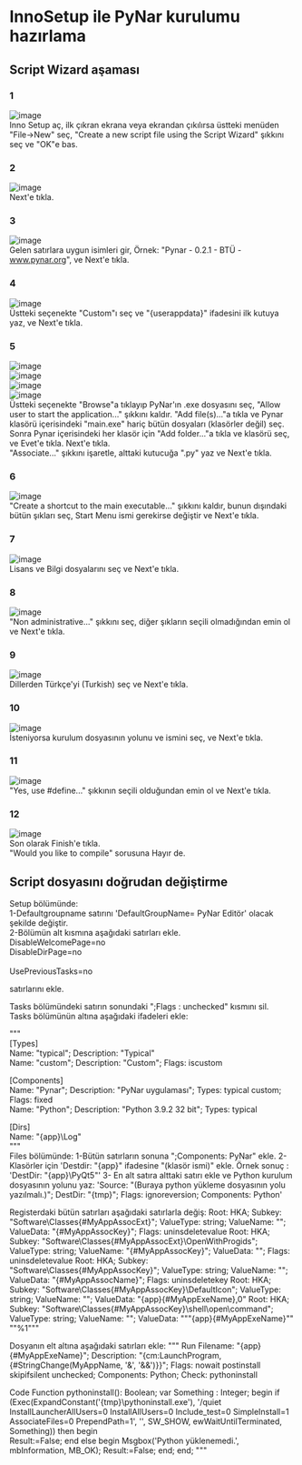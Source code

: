 # InnoSetup ile PyNar kurulumu hazırlama
## Script Wizard aşaması
### 1
![image](https://user-images.githubusercontent.com/43936380/111608321-20f5aa80-87ea-11eb-814a-4d57ee354c91.png)<br>
Inno Setup aç, ilk çıkran ekrana veya ekrandan çıkılırsa üstteki menüden "File->New" seç, "Create a new script file using the Script Wizard" şıkkını seç ve "OK"e bas.<br>
### 2
![image](https://user-images.githubusercontent.com/43936380/111608551-65814600-87ea-11eb-9c43-e4b40335e89a.png)<br>
Next'e tıkla.<br>
### 3
![image](https://user-images.githubusercontent.com/43936380/111608821-b2fdb300-87ea-11eb-9796-1db451346b33.png)<br>
Gelen satırlara uygun isimleri gir, Örnek: "Pynar - 0.2.1 - BTÜ - www.pynar.org", ve Next'e tıkla.<br>
### 4
![image](https://user-images.githubusercontent.com/43936380/111609159-12f45980-87eb-11eb-88f0-f76eb4ef257d.png)<br>
Üstteki seçenekte "Custom"ı seç ve "{userappdata}" ifadesini ilk kutuya yaz, ve Next'e tıkla.<br>

### 5
![image](https://user-images.githubusercontent.com/43936380/111611801-e55cdf80-87ed-11eb-9c67-672edc8829f5.png)<br>
![image](https://user-images.githubusercontent.com/43936380/111609470-623a8a00-87eb-11eb-98dc-523c0f46e0c5.png)<br>
![image](https://user-images.githubusercontent.com/43936380/111610786-c6118280-87ec-11eb-880c-1b38c52ef77d.png)<br>
![image](https://user-images.githubusercontent.com/43936380/111612163-44baef80-87ee-11eb-988c-089977da3f16.png)<br>
Üstteki seçenekte "Browse"a tıklayıp PyNar'ın .exe dosyasını seç, "Allow user to start the application..." şıkkını kaldır. "Add file(s)..."a tıkla ve Pynar klasörü içerisindeki "main.exe" hariç bütün dosyaları (klasörler değil) seç. Sonra Pynar içerisindeki her klasör için "Add folder..."a tıkla ve klasörü seç, ve Evet'e tıkla. Next'e tıkla.<br>
"Associate..." şıkkını işaretle, alttaki kutucuğa ".py" yaz ve Next'e tıkla.

### 6
![image](https://user-images.githubusercontent.com/43936380/111612372-7469f780-87ee-11eb-85bf-dcd234e328f7.png)<br>
"Create a shortcut to the main executable..." şıkkını kaldır, bunun dışındaki bütün şıkları seç, Start Menu ismi gerekirse değiştir ve Next'e tıkla.<br>
### 7
![image](https://user-images.githubusercontent.com/43936380/111612591-ab400d80-87ee-11eb-8fde-2aeb887266d5.png)<br>
Lisans ve Bilgi dosyalarını seç ve Next'e tıkla.<br>
### 8
![image](https://user-images.githubusercontent.com/43936380/111612775-df1b3300-87ee-11eb-9691-74c108380d34.png)<br>
"Non administrative..." şıkkını seç, diğer şıkların seçili olmadığından emin ol ve Next'e tıkla.<br>
### 9
![image](https://user-images.githubusercontent.com/43936380/111612951-0eca3b00-87ef-11eb-8730-58469e3bad44.png)<br>
Dillerden Türkçe'yi (Turkish) seç ve Next'e tıkla.<br>
### 10
![image](https://user-images.githubusercontent.com/43936380/111613036-273a5580-87ef-11eb-9d99-f2c10255caeb.png)<br>
İsteniyorsa kurulum dosyasının yolunu ve ismini seç, ve Next'e tıkla.<br>
### 11
![image](https://user-images.githubusercontent.com/43936380/111613164-476a1480-87ef-11eb-8bd7-776d1dcb5c32.png)<br>
"Yes, use #define..." şıkkının seçili olduğundan emin ol ve Next'e tıkla.<br>
### 12
![image](https://user-images.githubusercontent.com/43936380/111613243-5c46a800-87ef-11eb-9f43-00344661d7c2.png)<br>
Son olarak Finish'e tıkla.<br>
"Would you like to compile" sorusuna Hayır de.<br>

## Script dosyasını doğrudan değiştirme
Setup bölümünde:<br> 
	1-Defaultgroupname satırını 'DefaultGroupName= PyNar Editör' olacak şekilde değiştir.<br>
	2-Bölümün alt kısmına aşağıdaki satırları ekle.<br>
	DisableWelcomePage=no<br>
	DisableDirPage=no<br><br>
	UsePreviousTasks=no<br>

satırlarını ekle.<br>

Tasks bölümündeki satırın sonundaki ";Flags : unchecked" kısmını sil.<br>
Tasks bölümünün altına aşağıdaki ifadeleri ekle:<br>

"""<br>
[Types]<br>
Name: "typical"; Description: "Typical"<br>
Name: "custom"; Description: "Custom"; Flags: iscustom<br>

[Components]<br>
Name: "Pynar"; Description: "PyNar uygulaması"; Types: typical custom; Flags: fixed<br>
Name: "Python"; Description: "Python 3.9.2 32 bit"; Types: typical<br>

[Dirs]<br>
Name: "{app}\Log"<br>
"""<br>
Files bölümünde:
	1-Bütün satırların sonuna ";Components: PyNar" ekle.
	2-Klasörler için 'Destdir: "{app}" ifadesine "\(klasör ismi)" ekle. Örnek sonuç : 'DestDir: "{app}\PyQt5"'
	3- En alt satıra alttaki satırı ekle ve Python kurulum dosyasının yolunu yaz:
	'Source: "(Buraya python yükleme dosyasının yolu yazılmalı.)"; DestDir: "{tmp}"; Flags: ignoreversion; Components: Python'

Registerdaki bütün satırları aşağıdaki satırlarla değiş:
Root: HKA; Subkey: "Software\Classes\{#MyAppAssocExt}"; ValueType: string; ValueName: ""; ValueData: "{#MyAppAssocKey}"; Flags: uninsdeletevalue
Root: HKA; Subkey: "Software\Classes\{#MyAppAssocExt}\OpenWithProgids"; ValueType: string; ValueName: "{#MyAppAssocKey}"; ValueData: ""; Flags: uninsdeletevalue
Root: HKA; Subkey: "Software\Classes\{#MyAppAssocKey}"; ValueType: string; ValueName: ""; ValueData: "{#MyAppAssocName}"; Flags: uninsdeletekey
Root: HKA; Subkey: "Software\Classes\{#MyAppAssocKey}\DefaultIcon"; ValueType: string; ValueName: ""; ValueData: "{app}\{#MyAppExeName},0"
Root: HKA; Subkey: "Software\Classes\{#MyAppAssocKey}\shell\open\command"; ValueType: string; ValueName: ""; ValueData: """{app}\{#MyAppExeName}"" ""%1"""

Dosyanın elt altına aşağıdaki satırları ekle:
"""
Run
Filename: "{app}\{#MyAppExeName}"; Description: "{cm:LaunchProgram,{#StringChange(MyAppName, '&', '&&')}}"; Flags: nowait postinstall skipifsilent unchecked; Components: Python; Check: pythoninstall 

Code
Function pythoninstall(): Boolean;
var
  Something : Integer;
begin
  if (Exec(ExpandConstant('{tmp}\pythoninstall.exe'), '/quiet InstallLauncherAllUsers=0 InstallAllUsers=0 Include_test=0 SimpleInstall=1 AssociateFiles=0 PrependPath=1', '', SW_SHOW, ewWaitUntilTerminated, Something)) then
  begin  
    Result:=False;
  end
  else begin
    Msgbox('Python yüklenemedi.', mbInformation, MB_OK);
    Result:=False;
  end;
end;
"""

